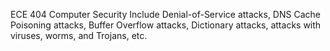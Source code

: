 ECE 404 Computer Security
Include Denial-of-Service attacks, DNS Cache Poisoning attacks,
Buffer Overflow attacks, Dictionary attacks, attacks with viruses, worms, and
Trojans, etc.
